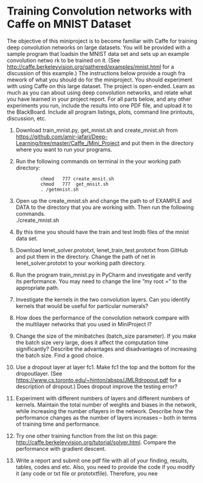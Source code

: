 # Training Convolution networks with Caffe on MNIST Dataset

The objective of this miniproject is to become familiar with Caffe for training deep convolution networks on large datasets.  You will be provided with a sample program that loadsin the MNIST data set and sets up an example convolution netwo
rk to be trained on it.  (See http://caffe.berkeleyvision.org/gathered/examples/mnist.html for a discussion of this example.) The instructions below provide a rough fra
mework of what you should do for the miniproject.  You should experiment with using Caffe on this large dataset.  The project is
open-ended. Learn as much as you can about using deep convolution networks, and relate what you have learned in your project report.  For all parts below,
and any other experiments you run, include the results into one PDF file, and upload it to the BlackBoard. Include all program listings, plots, command line printouts, discussion, etc.

1.  Download train_mnist.py, get_mnist.sh and create_mnist.sh from https://github.com/amir-jafari/Deep-Learning/tree/master/Caffe_/Mini_Project
and put them in the directory where you want to run your programs.
2.  Run the following commands on terminal in the your working path directory:
                
                 chmod   777 create_mnsit.sh   
                 chmod   777  get_mnsit.sh
                 . /getmnist.sh
               
3.  Open up the create_mnist.sh and change the path to of EXAMPLE and DATA to the directory that you are working with. Then run the following commands.<br/>
                     ./create_mnist.sh

4.  By this time you should have the train and test lmdb files of the mnist data set.
5.  Download lenet_solver.prototxt, lenet_train_test.prototxt from GitHub and put them in the directory.  Change the path of net in
lenet_solver.prototxt to your working path directory.
6.  Run  the  program train_mnist.py in  PyCharm  and  investigate and  verify  its  performance. You may need to change the line ”my
root =” to the appropriate path.
7.  Investigate the kernels in the two convolution layers. Can you identify kernels that would be useful for particular numerals?
8.  How does the performance of the convolution network compare with the multilayer networks that you used in MiniProject I?
9.  Change the size of the minibatches (batch_size parameter). If you make the batch size very large, does it affect the computation time significantly? Describe the advantages and disadvantages of increasing the batch size. Find a good choice.
10.  Use a  dropout layer  at layer fc1. Make fc1 the  top and  the bottom for  the  dropoutlayer. (See https://www.cs.toronto.edu/~hinton/absps/JMLRdropout.pdf for
a description of dropout.) Does dropout improve the testing error?
11.  Experiment with different numbers of layers and different numbers of kernels. Maintain the total number of weights and biases in the network, while increasing the number oflayers in the network.  Describe how the performance changes
as the number of layers increases – both in terms of training time and performance.
12.  Try one other training function from the list on this page: http://caffe.berkeleyvision.org/tutorial/solver.html. Compare the performance with gradient descent.
13. Write a report and submit one pdf file with all of your finding, results, tables, codes and etc.  Also, you need to provide the code if you modify
it (any code or txt file or prototxtfile). Therefore, you nee
